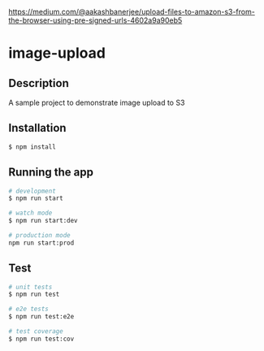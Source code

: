 https://medium.com/@aakashbanerjee/upload-files-to-amazon-s3-from-the-browser-using-pre-signed-urls-4602a9a90eb5

# image-upload

## Description

A sample project to demonstrate image upload to S3

## Installation

```bash
$ npm install
```

## Running the app

```bash
# development
$ npm run start

# watch mode
$ npm run start:dev

# production mode
npm run start:prod
```

## Test

```bash
# unit tests
$ npm run test

# e2e tests
$ npm run test:e2e

# test coverage
$ npm run test:cov
```

